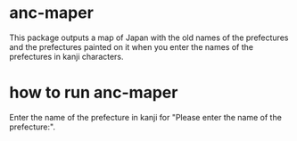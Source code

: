# anc-maper
This package outputs a map of Japan with the old names of the prefectures and the prefectures painted on it when you enter the names of the prefectures in kanji characters.

# how to run anc-maper


Enter the name of the prefecture in kanji for "Please enter the name of the prefecture:".
